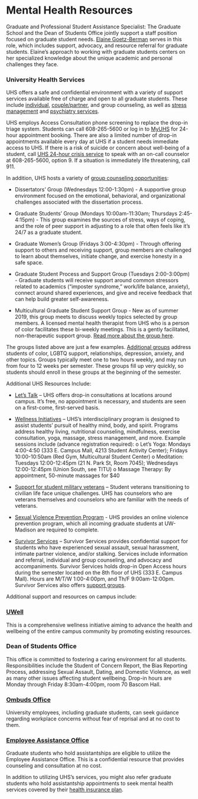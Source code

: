 # Mental Health Resources

Graduate and Professional Student Assistance Specialist: The Graduate
School and the Dean of Students Office jointly support a staff
position focused on graduate student needs.  [Elaine
Goetz-Berman](mailto:egoetz2@wisc.edu?subject=Graduate%20student%20mental%20health)
serves in this role, which includes support, advocacy, and resource
referral for graduate students.  Elaine’s approach to working with
graduate students centers on her specialized knowledge about the
unique academic and personal challenges they face.

### University Health Services

UHS offers a safe and confidential environment with a variety of
support services available free of charge and open to all graduate
students.  These include
[individual](https://www.uhs.wisc.edu/mental-health/individual/),
[couple/partner](https://www.uhs.wisc.edu/mental-health/couple-partner/),
and group counseling, as well as [stress
management](https://www.uhs.wisc.edu/wellness/stress/) and [psychiatry
services](https://www.uhs.wisc.edu/mental-health/psychiatry/).

UHS employs Access Consultation phone screening to replace the drop-in
triage system.  Students can call 608-265-5600 or log in to
[MyUHS](https://myuhs.uhs.wisc.edu/login_dualauthentication.aspx) for
24-hour appointment booking.  There are also a limited number of
drop-in appointments available every day at UHS if a student needs
immediate access to UHS.  If there is a risk of suicide or concern
about well-being of a student, call [UHS 24-hour crisis
service](https://www.uhs.wisc.edu/mental-health/crisis/) to speak with
an on-call counselor at 608-265-5600, option 9.  If a situation is
immediately life threatening, call 911.

In addition, UHS hosts a variety of [group counseling
opportunities](https://www.uhs.wisc.edu/mental-health/group-counseling/schedule/):

+ Dissertators’ Group (Wednesdays 12:00-1:30pm) - A supportive group
environment focused on the emotional, behavioral, and organizational
challenges associated with the dissertation process.

+ Graduate Students’ Group (Mondays 10:00am-11:30am; Thursdays
2:45-4:15pm) - This group examines the sources of stress, ways of
coping, and the role of peer support in adjusting to a role that often
feels like it’s 24/7 as a graduate student.

+ Graduate Women’s Group (Fridays 3:00-4:30pm) - Through offering
support to others and receiving support, group members are
challenged to learn about themselves, initiate change, and exercise honesty in a safe space.  

+ Graduate Student Process and Support Group (Tuesdays 2:00-3:00pm) -
Graduate students will receive support around common stressors related
to academics (“imposter syndrome,” work/life balance, anxiety),
connect around shared experiences, and give and
receive feedback that can help build greater self-awareness.  

+ Multicultural Graduate Student Support Group - New as of summer 2019,
this group meets to discuss weekly topics selected by group members. A
licensed mental health therapist from UHS who is a person of color
facilitates these bi-weekly meetings. This is a gently facilitated,
non-therapeutic support group. [Read more about the group
here](https://grad.wisc.edu/diversity/multicultural-graduate-network/#events).

The groups listed above are just a few examples.  [Additional
groups](https://www.uhs.wisc.edu/mental-health/group-counseling/schedule/)
address students of color, LGBTQ support, relationships, depression,
anxiety, and other topics.  Groups typically meet one to two hours
weekly, and may run from four to 12 weeks per semester.  These groups
fill up very quickly, so students should enroll in these groups at the
beginning of the semester.

Additional UHS Resources Include:

+ [Let’s Talk](https://www.uhs.wisc.edu/mental-health/lets-talk/) – UHS
offers drop-in consultations at locations around campus.  It’s free,
no appointment is necessary, and students are seen on a first-come,
first-served basis.

+ [Wellness Initiatives](https://www.uhs.wisc.edu/wellness/) – UHS’s
interdisciplinary program is designed to assist students’ pursuit of
healthy mind, body, and spirit.  Programs address healthy living,
nutritional counseling, mindfulness, exercise consultation, yoga,
massage, stress management, and more.  Example sessions include
(advance registration required): o Let’s Yoga: Mondays 4:00-4:50 (333
E. Campus Mall, 4213 Student Activity Center); Fridays 10:00-10:50am
(Red Gym, Multicultural Student Center) o Meditation: Tuesdays
12:00-12:45pm (21 N. Park St, Room 7045); Wednesdays 12:00-12:45pm
(Union South, see TITU) o Massage Therapy: By appointment, 50-minute
massages for $40

+ [Support for student military
veterans](https://www.uhs.wisc.edu/news/campus/student-veterans/) –
Student veterans transitioning to civilian life face unique
challenges.  UHS has counselors who are veterans themselves and
counselors who are familiar with the needs of veterans.

+ [Sexual Violence Prevention
Program](https://www.uhs.wisc.edu/prevention/violence-prevention/grad-students/) -
UHS provides an online violence prevention program, which all incoming
graduate students at UW-Madison are required to complete.

+ [Survivor Services](https://www.uhs.wisc.edu/survivor/) – Survivor
Services provides confidential support for students who have
experienced sexual assault, sexual harassment, intimate partner
violence, and/or stalking. Services include information and referral,
individual and group counseling, and advocacy and
accompaniments. Survivor Services holds drop-in Open Access hours
during the semester located on the 8th floor of UHS (333 E. Campus
Mall). Hours are M/T/W 1:00-4:00pm, and Th/F 9:00am-12:00pm. Survivor
Services also offers [support
groups](https://www.uhs.wisc.edu/prevention/violence-prevention/survivor-support-group/).

Additional support and resources on campus include:

### [UWell](http://uwell.wisc.edu/)
 This is a comprehensive wellness initiative aiming to advance the
health and wellbeing of the entire campus community by promoting
existing resources.  

### Dean of Students Office
This office is committed to fostering a caring environment for all
students.  Responsibilities include the Student of Concern Report, the
Bias Reporting Process, addressing Sexual Assault, Dating, and
Domestic Violence, as well as many other issues affecting student
wellbeing.  Drop-in hours are Monday through Friday 8:30am-4:00pm,
room 70 Bascom Hall.

### [Ombuds Office](https://ombuds.wisc.edu/)
University employees, including graduate students, can seek guidance
regarding workplace concerns without fear
of reprisal and at no cost to them.    

### [Employee Assistance Office](https://hr.wisc.edu/employee-assistance-office/)
Graduate students who hold assistantships are eligible to utilize the
Employee Assistance Office.  This is a confidential resource that
provides counseling and consultation at no cost.

In addition to utilizing UHS’s services, you might also refer graduate
students who hold assistantship appointments to seek mental health
services covered by their [health insurance
plan](https://www.ohr.wisc.edu/benefits/new-emp/grad.aspx).
